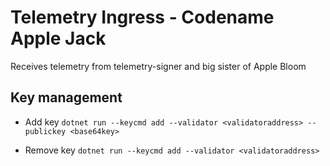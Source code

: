 # Telemetry Ingress - Codename Apple Jack

Receives telemetry from telemetry-signer and big sister of Apple Bloom

## Key management

* Add key `dotnet run --keycmd add --validator <validatoraddress> --publickey <base64key>`

* Remove key `dotnet run --keycmd add --validator <validatoraddress>`